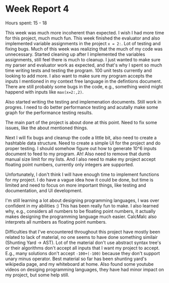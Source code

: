 
# Week Report 4

Hours spent: 15 - 18

This week was much more incoherent than expected. I wish I had more time for this project, much much fun. This week finished the evaluator and also implemented variable assignments in the project `x = 2:`.
Lot of testing and fixing bugs. Much of this week was realizing that the much of my code was unnecessary. Started cleaning up after I implemented the variables assignments, still feel there is much to cleanup.
I just wanted to make sure my parser and evaluator work as expected, and that's why I spent so much time writing tests and testing the program. 100 unit tests currently and looking to add more. I also want to make sure my program accepts the inputs I mentioned in my context free language in the defintions document. There are still probably some bugs in the code, e.g., something weird might happend with inputs like `max(x=2:,2)`.

Also started writing the testing and implemenation documents. Still work in progres. I need to do better performance testing and acutally make some graph for the performance testing results.

The main part of the project is about done at this point. Need to fix some issues, like the about mentioned things.

Next I will fix bugs and cleanup the code a little bit, also need to create a hashtable data structure. Need to create a simple UI for the project and do proper testing. I should somehow figure out how to generate 10^6 inputs document to feed to my program. Ah! Also need to remove that dumb manual size limit for my lists. And I also need to make my project accept floating point numbers, currently only integers are supported.

Unfortunately, I don't think I will have enough time to implement functions for my project. I do have a vague idea how it could be done, but time is limited and need to focus on more important things, like testing and documentation, and UI development.

I'm still learning a lot about designing programming languages, I was over confident in my abilities :) This has been really fun to make. I also learned why, e.g., considers all numbers to be floating point numbers, it actually makes designing the programming language much easier. CalcMalc also interprets all numbers as floating point numbers.

Difficulties that I've encountered throughout this project have mostly been related to lack of material, no one seems to have done something similair (Shunting Yard -> AST). Lot of the material don't use abstract syntax tree's or their algorithms don't accept all inputs that I want my project to accept. E.g., many solutions don't accept `-100+(-100)` because they don't support unary minus operator. Best material so far has been shunting yard's wikipedia page, and my whiteboard at home. Also found some youtube videos on desiging programming languages, they have had minor impact on my project, but some help still.
